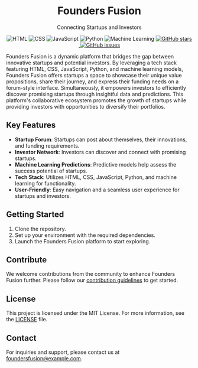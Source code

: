 
<h1 align="center">Founders Fusion</h1>
<p align="center">Connecting Startups and Investors</p>

<p align="center">
  <img src="https://img.shields.io/badge/HTML-5F9EA0?style=for-the-badge" alt="HTML">
  <img src="https://img.shields.io/badge/CSS-87CEEB?style=for-the-badge" alt="CSS">
  <img src="https://img.shields.io/badge/JavaScript-F0E68C?style=for-the-badge" alt="JavaScript">
  <img src="https://img.shields.io/badge/Python-4682B4?style=for-the-badge" alt="Python">
  <img src="https://img.shields.io/badge/Machine_Learning-FFD700?style=for-the-badge" alt="Machine Learning">
  <a href="https://github.com/yourusername/founders-fusion/stargazers">
    <img src="https://img.shields.io/github/stars/yourusername/founders-fusion.svg?style=for-the-badge" alt="GitHub stars">
  </a>
  <a href="https://github.com/yourusername/founders-fusion/network/members">
    <img src="https://img.shields.io/github/forks/yourusername/founders-fusion.svg?style=for-the-badge" alt "GitHub forks">
  </a>
  <a href="https://github.com/yourusername/founders-fusion/issues">
    <img src="https://img.shields.io/github/issues/yourusername/founders-fusion.svg?style=for-the-badge" alt="GitHub issues">
  </a>
</p>

Founders Fusion is a dynamic platform that bridges the gap between innovative startups and potential investors. By leveraging a tech stack featuring HTML, CSS, JavaScript, Python, and machine learning models, Founders Fusion offers startups a space to showcase their unique value propositions, share their journey, and express their funding needs on a forum-style interface. Simultaneously, it empowers investors to efficiently discover promising startups through insightful data and predictions. This platform's collaborative ecosystem promotes the growth of startups while providing investors with opportunities to diversify their portfolios.

## Key Features

- **Startup Forum**: Startups can post about themselves, their innovations, and funding requirements.
- **Investor Network**: Investors can discover and connect with promising startups.
- **Machine Learning Predictions**: Predictive models help assess the success potential of startups.
- **Tech Stack**: Utilizes HTML, CSS, JavaScript, Python, and machine learning for functionality.
- **User-Friendly**: Easy navigation and a seamless user experience for startups and investors.

## Getting Started

1. Clone the repository.
2. Set up your environment with the required dependencies.
3. Launch the Founders Fusion platform to start exploring.

## Contribute

We welcome contributions from the community to enhance Founders Fusion further. Please follow our [contribution guidelines](CONTRIBUTING.md) to get started.

## License

This project is licensed under the MIT License. For more information, see the [LICENSE](LICENSE) file.

## Contact

For inquiries and support, please contact us at foundersfusion@example.com.
